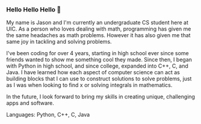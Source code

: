 ### Hello Hello Hello 👋

My name is Jason and I'm currently an undergraduate CS student here at UIC. As a person who loves dealing with math, programming has given me the same headaches as math problems. However it has also given me that same joy in tackling and solving problems. 

I've been coding for over 4 years, starting in high school ever since some friends wanted to show me something cool they made. Since then, I began with Python in high school, and since college, expanded into C++, C, and Java. I have learned how each aspect of computer science can act as building blocks that I can use to construct solutions to solve problems, just as I was when looking to find x or solving integrals in mathematics.

In the future, I look forward to bring my skills in creating unique, challenging apps and software.

Languages: Python, C++, C, Java
